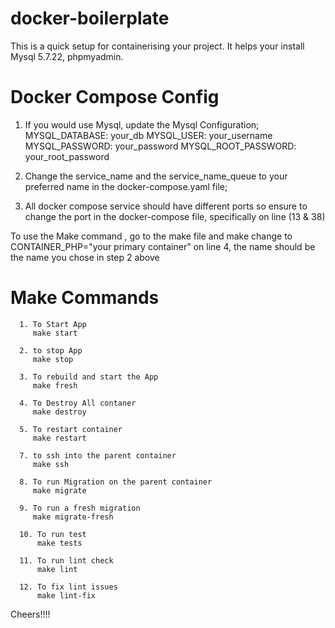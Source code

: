 # docker-boilerplate

This is a quick setup for containerising your project. It helps your install Mysql 5.7.22, phpmyadmin.

# Docker Compose Config

1. If you would use Mysql, update the Mysql Configuration;
   MYSQL_DATABASE: your_db
   MYSQL_USER: your_username
   MYSQL_PASSWORD: your_password
   MYSQL_ROOT_PASSWORD: your_root_password

2. Change the service_name and the service_name_queue to your preferred name in the docker-compose.yaml file;

3. All docker compose service should have different ports so ensure to change the port in the docker-compose file, specifically on line (13 & 38)

To use the Make command , go to the make file and make change to CONTAINER_PHP="your primary container" on line 4, the name should be the name you chose in step 2 above

# Make Commands

      1. To Start App
         make start

      2. to stop App
         make stop

      3. To rebuild and start the App
         make fresh

      4. To Destroy All contaner
         make destroy

      5. To restart container
         make restart

      7. to ssh into the parent container
         make ssh

      8. To run Migration on the parent container
         make migrate

      9. To run a fresh migration
         make migrate-fresh

      10. To run test
          make tests

      11. To run lint check
          make lint

      12. To fix lint issues
          make lint-fix

Cheers!!!!
